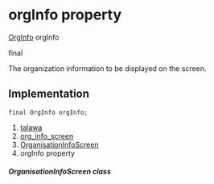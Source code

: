 
<div>

# orgInfo property

</div>


[OrgInfo](../../models_organization_org_info/OrgInfo-class.html)
orgInfo


final




The organization information to be displayed on the screen.



## Implementation

``` language-dart
final OrgInfo orgInfo;
```







1.  [talawa](../../index.html)
2.  [org_info_screen](../../views_after_auth_screens_org_info_screen/)
3.  [OrganisationInfoScreen](../../views_after_auth_screens_org_info_screen/OrganisationInfoScreen-class.html)
4.  orgInfo property

##### OrganisationInfoScreen class







